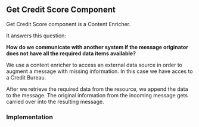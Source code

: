 
## Get Credit Score Component 

Get Credit Score component is a Content Enricher.

It answers this question: 

**How do we communicate with another system if the message originator does not have all the required data items available?**

We use a content enricher to access an external data source in order to augment a message with missing information. In this case we have acces to a Credit Bureau. 

After we retrieve the required data from the resource, we append the data to the message. The original information from the incoming message gets carried over into the resulting message.

### Implementation


